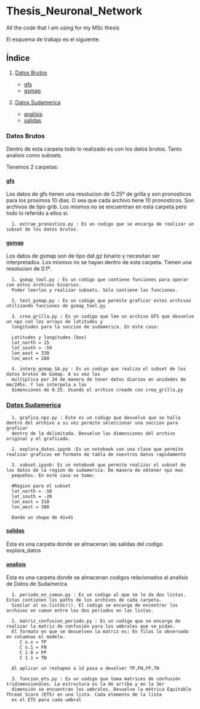 # Thesis_Neuronal_Network
All the code that I am using for my MSc thesis

El esquema de trabajo es el siguiente:

## Índice 

1. [Datos Brutos](#Datos-Brutos)
   - [gfs](#gfs)
   - [gsmap](#gsmap)

2. [Datos Sudamerica](#Datos-Sudamerica)
   - [analisis](#analisis)
   - [salidas](#salidas)



### Datos Brutos
Dentro de esta carpeta todo lo realizado es con los datos brutos. Tanto analisis como subsets.

Tenemos 2 carpetas:


#### [gfs](work/Datos_Brutos/gfs)
Los datos de gfs tienen una resolucion de 0.25º de grilla y son pronosticos para los proximos 10 dias. O sea que cada archivo tiene 10 pronosticos. Son archivos de tipo grib. Los mismos no se encuentran en esta carpeta pero todo lo referido a ellos si.

      1. extrae_pronostico.py : Es un codigo que se encarga de realizar un subset de los datos brutos. 

#### [gsmap](work/Datos_Brutos/gsmap)

Los datos de gsmap son de tipo dat.gz binario y necesitan ser interpretados. Los mismos no se hayan dentro de esta carpeta. Tienen una resolucion de 0.1º.

      1. gsmap_tool.py : Es un codigo que contiene funciones para operar con estos archivos binarios.
      Poder leerlos y realizar subsets. Solo contiene las funciones. 
    
      2. test_gsmap.py : Es un codigo que permite graficar estos archivos utilizando funciones de gsmap_tool.py
    
      3. crea_grilla.py : Es un codigo que lee un archivo GFS que devuelve un npz con los arrays de latitudes y 
      longitudes para la seccion de sudamerica. En este caso:
      
      Latitudes y longitudes (box)
      lat_north = 15
      lat_south = -59
      lon_east = 330
      lon_west = 260

      4. interp_gsmap_SA.py : Es un codigo que realiza el subset de los datos brutos de Gsmap. A su vez los
      multiplica por 24 de manera de tener datos diarios en unidades de mm/24hs. Y los interpola a las 
      dimensiones de 0.25. Usando el archivo creado con crea_grilla.py

   ### [Datos Sudamerica](work/2-Datos_Sudamerica)

      1. grafica_npz.py : Este es un codigo que devuelve que se halla dentro del archivo a su vez permite seleccionar una seccion para graficar
      dentro de la delimitada. Devuelve las dimensiones del archivo original y el graficado.

      2. explora_datos.ipynb :Es un notebook con una clase que permite realizar graficos em formato de tabla de nuestros datos rapidamente

      3. subset.ipynb: Es un notebook que permite realizar el subset de los datos de la region de sudamerica. De manera de obtener npz mas 
      pequeños. En este caso se tomo:

      #Region para el subset
      lat_north = -10
      lat_south = -20
      lon_east = 310
      lon_west = 300

      Dando un shape de 41x41

   #### [salidas](work/2-Datos_Sudamerica/salidas)

   Esta es una carpeta donde se almacenan las salidas del codigo explora_datos

   #### [analisis](work/2-Datos_Sudamerica/analisis)

   Esta es una carpeta donde se almacenan codigos relacionados al analisis de Datos de Sudamerica

      1. periodo_en_comun.py : Es un codigo al que se le da dos listas. Estas contienen los paths de los archivos de cada carpeta.
      Similar al os.listdir(). El codigo se encarga de encontrar los archivos en comun entre los dos periodos en las listas.

      2. matriz_confusion_periodo.py : Es un codigo que se encarga de realizar la matriz de confusión para los umbrales que se pidan.
      El formato en que se devuelven la matriz es: En filas lo observado en columnas el modelo.
         C o.o = TP
         C o.1 = FN
         C 1.0 = FP
         C 1.1 = TN

      Al aplicar un reshapeo a 1d pasa a devolver TP,FN,FP,TN

      3. funcion_ets.py : Es un codigo que toma matrices de confusión tridimensionales. La estructura es la de arriba y en la 3er 
      dimensión se encuentran los umbrales. Devuelve la métrica Equitable Threat Score (ETS) en una lista. Cada elemento de la lista
      es el ETS para cada umbral

      
   


   
   



